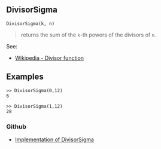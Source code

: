 ## DivisorSigma

```
DivisorSigma(k, n)
```

>  returns the sum of the `k`-th powers of the divisors of `n`.

See:  
* [Wikipedia - Divisor function](https://en.wikipedia.org/wiki/Divisor_function)

## Examples

```
>> DivisorSigma(0,12)
6

>> DivisorSigma(1,12)
28
```

### Github

* [Implementation of DivisorSigma](https://github.com/axkr/symja_android_library/blob/master/symja_android_library/matheclipse-core/src/main/java/org/matheclipse/core/builtin/NumberTheory.java#L1648) 
